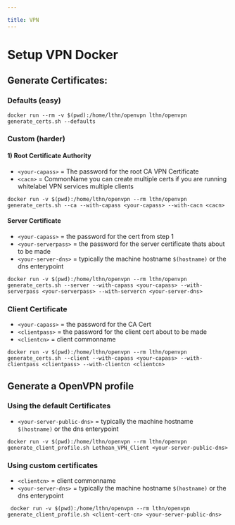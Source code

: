 ```yaml
---

title: VPN
---
```

# Setup VPN Docker

## Generate Certificates:

### Defaults (easy)
```shell 
docker run --rm -v $(pwd):/home/lthn/openvpn lthn/openvpn generate_certs.sh --defaults
```

### Custom (harder)

#### 1) Root Certificate Authority

- `<your-capass>` = The password for the root CA VPN Certificate
- `<cacn>` = CommonName you can create multiple certs if you are running whitelabel VPN services multiple clients
```shell
docker run -v $(pwd):/home/lthn/openvpn --rm lthn/openvpn generate_certs.sh --ca --with-capass <your-capass> --with-cacn <cacn>
```

#### Server Certificate

- `<your-capass>` = the password for the cert from step 1
- `<your-serverpass>` = the password for the server certificate thats about to be made
- `<your-server-dns>` = typically the machine hostname `$(hostname)` or the dns enterypoint 
```shell
docker run -v $(pwd):/home/lthn/openvpn --rm lthn/openvpn generate_certs.sh --server --with-capass <your-capass> --with-serverpass <your-serverpass> --with-servercn <your-server-dns>
```

### Client Certificate

- `<your-capass>` = the password for the CA Cert
- `<clientpass>` = the password for the client cert about to be made
- `<clientcn>` = client commonname
```shell
docker run -v $(pwd):/home/lthn/openvpn --rm lthn/openvpn generate_certs.sh --client --with-capass <your-capass> --with-clientpass <clientpass> --with-clientcn <clientcn>
```
## Generate a OpenVPN profile

### Using the default Certificates

- `<your-server-public-dns>` = typically the machine hostname `$(hostname)` or the dns enterypoint 
```shell
docker run -v $(pwd):/home/lthn/openvpn --rm lthn/openvpn generate_client_profile.sh Lethean_VPN_Client <your-server-public-dns>
```

### Using custom certificates

- `<clientcn>` = client commonname
- `<your-server-dns>` = typically the machine hostname `$(hostname)` or the dns enterypoint 
```shell
 docker run -v $(pwd):/home/lthn/openvpn --rm lthn/openvpn generate_client_profile.sh <client-cert-cn> <your-server-public-dns>
```
